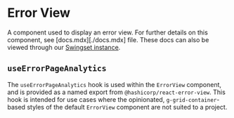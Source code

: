# Error View

A component used to display an error view. For further details on this component, see [docs.mdx][./docs.mdx] file. These docs can also be viewed through our [Swingset instance](https://react-components.vercel.app).

## `useErrorPageAnalytics`

The `useErrorPageAnalytics` hook is used within the `ErrorView` component, and is provided as a named export from `@hashicorp/react-error-view`. This hook is intended for use cases where the opinionated, `g-grid-container`-based styles of the default `ErrorView` component are not suited to a project.
